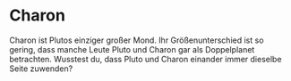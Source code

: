 # Charon

Charon ist Plutos einziger großer Mond. Ihr Größenunterschied ist so gering,
dass manche Leute Pluto und Charon gar als Doppelplanet betrachten. Wusstest du,
dass Pluto und Charon einander immer dieselbe Seite zuwenden?
